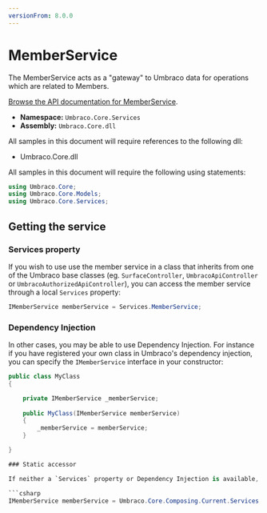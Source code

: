 ```yaml
---
versionFrom: 8.0.0
---
```


# MemberService

The MemberService acts as a "gateway" to Umbraco data for operations which are related to Members.

[Browse the API documentation for MemberService](https://our.umbraco.com/apidocs/v8/csharp/api/Umbraco.Core.Services.IMemberService.html).

 * **Namespace:** `Umbraco.Core.Services`
 * **Assembly:** `Umbraco.Core.dll`

All samples in this document will require references to the following dll:

* Umbraco.Core.dll

All samples in this document will require the following using statements:

```csharp
using Umbraco.Core;
using Umbraco.Core.Models;
using Umbraco.Core.Services;
```

## Getting the service

### Services property

If you wish to use use the member service in a class that inherits from one of the Umbraco base classes (eg. `SurfaceController`, `UmbracoApiController` or `UmbracoAuthorizedApiController`), you can access the member service through a local `Services` property:

```csharp
IMemberService memberService = Services.MemberService;
```

### Dependency Injection

In other cases, you may be able to use Dependency Injection. For instance if you have registered your own class in Umbraco's dependency injection, you can specify the `IMemberService` interface in your constructor:

```csharp
public class MyClass
{

    private IMemberService _memberService;
    
    public MyClass(IMemberService memberService)
    {
        _memberService = memberService;
    }

}

### Static accessor

If neither a `Services` property or Dependency Injection is available, you can also reference the static `Current` class directly:

```csharp
IMemberService memberService = Umbraco.Core.Composing.Current.Services.MemberService;
```

